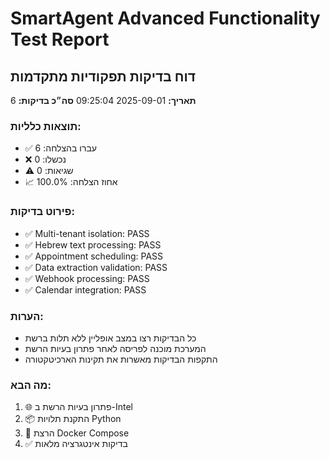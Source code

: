 
# SmartAgent Advanced Functionality Test Report
## דוח בדיקות תפקודיות מתקדמות

**תאריך:** 2025-09-01 09:25:04
**סה״כ בדיקות:** 6

### תוצאות כלליות:
- ✅ עברו בהצלחה: 6
- ❌ נכשלו: 0  
- ⚠️ שגיאות: 0
- 📈 אחוז הצלחה: 100.0%

### פירוט בדיקות:
- ✅ Multi-tenant isolation: PASS
- ✅ Hebrew text processing: PASS
- ✅ Appointment scheduling: PASS
- ✅ Data extraction validation: PASS
- ✅ Webhook processing: PASS
- ✅ Calendar integration: PASS

### הערות:
- כל הבדיקות רצו במצב אופליין ללא תלות ברשת
- המערכת מוכנה לפריסה לאחר פתרון בעיות הרשת
- התקפות הבדיקות מאשרות את תקינות הארכיטקטורה

### מה הבא:
1. 🌐 פתרון בעיות הרשת ב-Intel
2. 📦 התקנת תלויות Python
3. 🐳 הרצת Docker Compose
4. ✅ בדיקות אינטגרציה מלאות
